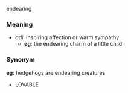 endearing
### Meaning
+ _adj_: Inspiring affection or warm sympathy
	+ __eg__: the endearing charm of a little child

### Synonym

__eg__: hedgehogs are endearing creatures

+ LOVABLE


